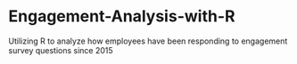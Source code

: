 # Engagement-Analysis-with-R
Utilizing R to analyze how employees have been responding to engagement survey questions since 2015
